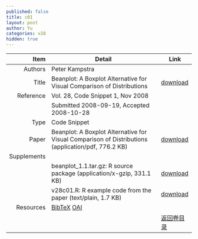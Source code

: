 ```yaml
---
published: false
title: c01
layout: post
author: Yu
categories: v28
hidden: true
---
```


| Item | Detail | Link |
|---:|---|---|
| Authors | Peter Kampstra| |
| Title |Beanplot: A Boxplot Alternative for Visual Comparison of Distributions | [download](http://www.jstatsoft.org/v28/c01/paper) |
| Reference |Vol. 28, Code Snippet 1, Nov 2008 | |
| | Submitted 2008-09-19, Accepted 2008-10-28| | 
| Type | Code Snippet| |
| Paper | Beanplot: A Boxplot Alternative for Visual Comparison of Distributions  (application/pdf, 776.2 KB)| [download](http://www.jstatsoft.org/v28/c01/paper) |
| Supplements | | |
| |beanplot_1.1.tar.gz: R source package  (application/x-gzip, 331.1 KB)|  [download](http://www.jstatsoft.org/v28/c01/supp/1) |
| |v28c01.R: R example code from the paper  (text/plain, 1.7 KB)|  [download](http://www.jstatsoft.org/v28/c01/supp/2) |
| Resources | [BibTeX](http://www.jstatsoft.org/v28/c01/bibtex) [OAI](http://www.jstatsoft.org/oai?verb=GetRecord&identifier=oai.jstatsoft/v28/c01&prefix=oai_dc)| |
| |  | [返回卷目录]({{site.baseurl}}/volume/v28.html) |